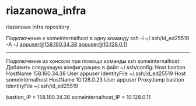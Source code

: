 # riazanowa_infra
riazanowa Infra repository

Подключение к someinternalhost в одну команду
ssh -i ~/.ssh/id_ed25519 -A -J appuser@158.160.34.38 appuser@10.128.0.11

--------------------------------------------------------------
Подключение из консоли при помощи команды ssh someinternalhost:
Добавить следующую конфигурацию в файл  ~/.ssh/config:
Host bastion
	HostName 158.160.34.38
	User appuser
	IdentityFile ~/.ssh/id_ed25519
Host someinternalhost
	HostName 10.128.0.23
	User appuser
	ProxyJump bastion
	IdentityFile ~/.ssh/id_ed25519

bastion_IP = 158.160.34.38
someinternalhost_IP = 10.128.0.11
